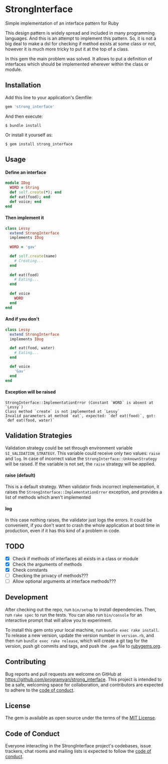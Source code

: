 # StrongInterface

Simple implementation of an interface pattern for Ruby

This design pattern is widely spread and included in many programming languages.
And this is an attempt to implement this pattern.
So, it is not a big deal to make a dsl for checking if method exists at some class or not,
however it is much more tricky to put it at the top of a class.

In this gem the main problem was solved.
It allows to put a definition of interfaces which should be implemented wherever within the class or module.

## Installation

Add this line to your application's Gemfile:

```ruby
gem 'strong_interface'
```

And then execute:

    $ bundle install

Or install it yourself as:

    $ gem install strong_interface

## Usage

#### Define an interface

```ruby
module IDog
  WORD = String
  def self.create(*); end
  def eat(food); end
  def voice; end
end
```

#### Then implement it

```ruby
class Lessy
  extend StrongInterface
  implements IDog
  
  WORD = 'gav'

  def self.create(name)
    # Creating...
  end
  
  def eat(food)
    # Eating...
  end
  
  def voice
    WORD
  end
end
```

#### And if you don't

```ruby
class Lessy
  extend StrongInterface
  implements IDog

  def eat(food, water)
    # Eating...
  end

  def voice
    'Gav'
  end
end
```

#### Exception will be raised

```shell
StrongInterface::ImplementationError (Constant `WORD` is absent at `Lessy`)
Class method `create` is not implemented at `Lessy`
Invalid parameters at method `eat`, expected: `def eat(food)`, got: `def eat(food, water)`
```

## Validation Strategies

Validation strategy could be set through environment variable `SI_VALIDATION_STRATEGY`.
This variable could receive only two values: `raise` and `log`. 
In case of incorrect value the `StrongInterface::UnknownStrategy` will be raised.
If the variable is not set, the `raise` strategy will be applied.

#### raise (default)

This is a default strategy. When validator finds incorrect implementation, it raises the `StrongInterface::ImplementationError` exception,
and provides a list of methods which aren't implemented

#### log

In this case nothing raises, the validator just logs the errors.
It could be convenient, if you don't want to crash the whole application at boot time in production,
even if it has this kind of a problem in code.

## TODO

- [x] Check if methods of interfaces all exists in a class or module
- [x] Check the arguments of methods
- [x] Check constants
- [ ] Checking the privacy of methods???
- [ ] Allow optional arguments at interface methods???

## Development

After checking out the repo, run `bin/setup` to install dependencies. Then, run `rake spec` to run the tests. You can also run `bin/console` for an interactive prompt that will allow you to experiment.

To install this gem onto your local machine, run `bundle exec rake install`. To release a new version, update the version number in `version.rb`, and then run `bundle exec rake release`, which will create a git tag for the version, push git commits and tags, and push the `.gem` file to [rubygems.org](https://rubygems.org).

## Contributing

Bug reports and pull requests are welcome on GitHub at https://github.com/programyan/strong_interface. This project is intended to be a safe, welcoming space for collaboration, and contributors are expected to adhere to the [code of conduct](https://github.com/programyan/strong_interface/blob/main/CODE_OF_CONDUCT.md).


## License

The gem is available as open source under the terms of the [MIT License](https://opensource.org/licenses/MIT).

## Code of Conduct

Everyone interacting in the StrongInterface project's codebases, issue trackers, chat rooms and mailing lists is expected to follow the [code of conduct](https://github.com/programyan/strong_interface/blob/main/CODE_OF_CONDUCT.md).
